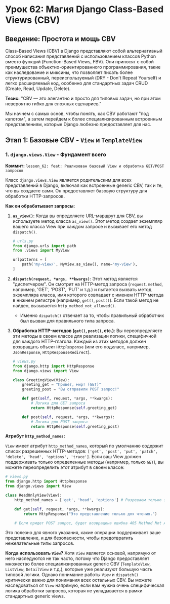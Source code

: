 # Урок 62: Магия Django Class-Based Views (CBV)

## Введение: Простота и мощь CBV

Class-Based Views (CBV) в Django представляют собой альтернативный способ написания представлений с использованием классов Python вместо функций (Function-Based Views, FBV). Они приносят с собой преимущества объектно-ориентированного программирования, такие как наследование и миксины, что позволяет писать более структурированный, переиспользуемый (DRY - Don't Repeat Yourself) и легко расширяемый код, особенно для стандартных задач CRUD (Create, Read, Update, Delete).

**Тезис:** "CBV — это элегантно и просто для типовых задач, но при этом невероятно гибко для сложных сценариев."

Мы начнем с самых основ, чтобы понять, как CBV работают "под капотом", а затем перейдем к более специализированным встроенным представлениям, которые Django любезно предоставляет для нас.

## Этап 1: Базовые CBV - `View` и `TemplateView`

### 1. `django.views.View` - Фундамент всего

**Коммит:** `lesson_62: feat: Реализован базовый View и обработка GET/POST запросов`

Класс `django.views.View` является родительским для всех представлений в Django, включая как встроенные generic CBV, так и те, что вы создаете сами. Он предоставляет базовую структуру для обработки HTTP-запросов.

**Как он обрабатывает запросы:**

1.  **`as_view()`**: Когда вы определяете URL-маршрут для CBV, вы используете метод класса `as_view()`. Этот метод создает экземпляр вашего класса View при каждом запросе и вызывает его метод `dispatch()`.
    ```python
    # urls.py
    from django.urls import path
    from .views import MyView

    urlpatterns = [
        path('my-view/', MyView.as_view(), name='my-view'),
    ]
    ```

2.  **`dispatch(request, *args, **kwargs)`**: Этот метод является "диспетчером". Он смотрит на HTTP-метод запроса (`request.method`, например, 'GET', 'POST', 'PUT' и т.д.) и пытается вызвать метод экземпляра класса, имя которого совпадает с именем HTTP-метода в нижнем регистре (например, `get()`, `post()`). Если такой метод не найден, вызывается `http_method_not_allowed()`.
    *   Именно `dispatch()` отвечает за то, чтобы правильный обработчик был вызван для правильного типа запроса.

3.  **Обработка HTTP-методов (`get()`, `post()`, etc.)**: Вы переопределяете эти методы в своем классе для реализации логики, специфичной для каждого HTTP-глагола. Каждый из этих методов должен возвращать объект `HttpResponse` (или его подкласс, например, `JsonResponse`, `HttpResponseRedirect`).
    ```python
    # views.py
    from django.http import HttpResponse
    from django.views import View

    class GreetingView(View):
        greeting_get = "Привет, мир! (GET)"
        greeting_post = "Вы отправили POST запрос!"

        def get(self, request, *args, **kwargs):
            # Логика для GET запроса
            return HttpResponse(self.greeting_get)

        def post(self, request, *args, **kwargs):
            # Логика для POST запроса
            return HttpResponse(self.greeting_post)
    ```

**Атрибут `http_method_names`:**

`View` имеет атрибут `http_method_names`, который по умолчанию содержит список разрешенных HTTP-методов: `['get', 'post', 'put', 'patch', 'delete', 'head', 'options', 'trace']`.
Если ваш View должен поддерживать только определенные методы (например, только `GET`), вы можете переопределить этот атрибут в своем классе:

```python
# views.py
from django.http import HttpResponse
from django.views import View

class ReadOnlyView(View):
    http_method_names = ['get', 'head', 'options'] # Разрешаем только эти методы

    def get(self, request, *args, **kwargs):
        return HttpResponse("Это представление только для чтения.")

    # Если придет POST запрос, будет возвращена ошибка 405 Method Not Allowed
```
Это полезно для явного указания, какие операции поддерживает ваше представление, и для безопасности, чтобы предотвратить нежелательные типы запросов.

**Когда использовать `View`?**
Хотя `View` является основой, напрямую от него наследуются не так часто, потому что Django предоставляет множество более специализированных generic CBV (`TemplateView`, `ListView`, `DetailView` и т.д.), которые уже реализуют большую часть типовой логики. Однако понимание работы `View` и `dispatch()` критически важно для понимания всех остальных CBV. Вы можете наследоваться от `View` напрямую, если вам нужна очень специфическая логика обработки запросов, которая не укладывается в рамки стандартных generic views.
